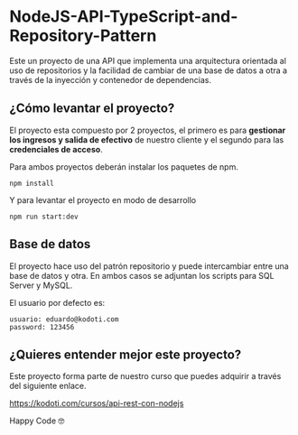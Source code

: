 # NodeJS-API-TypeScript-and-Repository-Pattern
Este un proyecto de una API que implementa una arquitectura orientada al uso de repositorios y la facilidad de cambiar de una base de datos a otra a través de la inyección y contenedor de dependencias.

## ¿Cómo levantar el proyecto?
El proyecto esta compuesto por 2 proyectos, el primero es para **gestionar los ingresos y salida de efectivo** de nuestro cliente y el segundo para las **credenciales de acceso**.

Para ambos proyectos deberán instalar los paquetes de npm.

```
npm install
```

Y para levantar el proyecto en modo de desarrollo

```
npm run start:dev
```

## Base de datos
El proyecto hace uso del patrón repositorio y puede intercambiar entre una base de datos y otra. En ambos casos se adjuntan los scripts para SQL Server y MySQL.

El usuario por defecto es:

```
usuario: eduardo@kodoti.com
password: 123456
```


## ¿Quieres entender mejor este proyecto?
Este proyecto forma parte de nuestro curso que puedes adquirir a través del siguiente enlace.

https://kodoti.com/cursos/api-rest-con-nodejs

Happy Code 🤓
